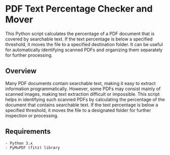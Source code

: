 # PDF Text Percentage Checker and Mover

This Python script calculates the percentage of a PDF document that is covered by searchable text. If the text percentage is below a specified threshold, it moves the file to a specified destination folder. It can be useful for automatically identifying scanned PDFs and organizing them separately for further processing.

## Overview

Many PDF documents contain searchable text, making it easy to extract information programmatically. However, some PDFs may consist mainly of scanned images, making text extraction difficult or impossible. This script helps in identifying such scanned PDFs by calculating the percentage of the document that contains searchable text. If the text percentage is below a specified threshold, it moves the file to a designated folder for further inspection or processing.

## Requirements

```
- Python 3.x
- PyMuPDF (fitz) library
```